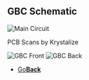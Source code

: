 <link href="css/zoom.css" rel="stylesheet">
<script src="js/jquery-3.2.1.min.js"></script>
<script src="js/zoom.js"></script>
<script src="js/transition.js"></script>

## GBC Schematic
<img src="GBC_Schematic.bmp" data-action="zoom" alt="Main Circuit">

<p> PCB Scans by Krystalize </p>

<img src="gbc_pcb_front.jpg" data-action="zoom" alt="GBC Front">

<img src="gbc_pcb_back.jpg" data-action="zoom" alt="GBC Back">


<onebutton>
<ul>
            <li><a href="../">Go<strong>Back</strong></a></li>
          </ul>
</onebutton>